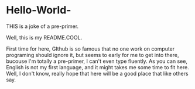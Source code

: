 Hello-World-
============

THIS is a joke of a pre-primer.

Well, this is my README.COOL.

First time for here, GIthub is so famous that no one work on computer programing 
should ignore it, but seems to early for me to get into there, bucouse I'm totally
a pre-primer, I can't even type fluently. As you can see, English is not my first 
language, and it might takes me some time to fit here. Well, I don't know, really 
hope that here will be a good place that like others say.
